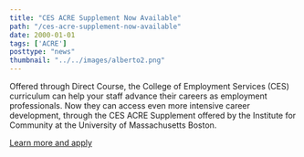 ```yaml
---
title: "CES ACRE Supplement Now Available"
path: "/ces-acre-supplement-now-available"
date: 2000-01-01
tags: ['ACRE']
posttype: "news"
thumbnail: "../../images/alberto2.png"
---
```





Offered through Direct Course, the College of Employment Services (CES) curriculum can help your staff advance their careers as employment professionals. Now they can access even more intensive career development, through the CES ACRE Supplement offered by the Institute for Community at the University of Massachusetts Boston.

[Learn more and apply](https://www.communityinclusion.org/cesacre/)
